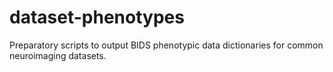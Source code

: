 # dataset-phenotypes

Preparatory scripts to output BIDS phenotypic data dictionaries for common neuroimaging datasets.
